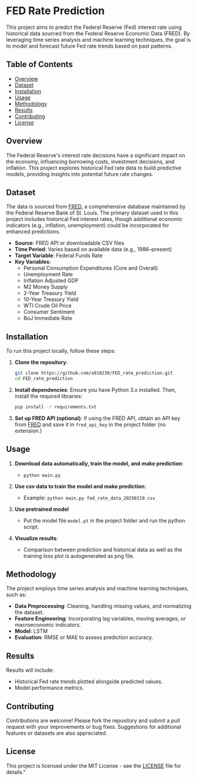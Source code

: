 # FED Rate Prediction

This project aims to predict the Federal Reserve (Fed) interest rate using historical data sourced from the Federal Reserve Economic Data (FRED). By leveraging time series analysis and machine learning techniques, the goal is to model and forecast future Fed rate trends based on past patterns.

## Table of Contents
- [Overview](#overview)
- [Dataset](#dataset)
- [Installation](#installation)
- [Usage](#usage)
- [Methodology](#methodology)
- [Results](#results)
- [Contributing](#contributing)
- [License](#license)

## Overview
The Federal Reserve's interest rate decisions have a significant impact on the economy, influencing borrowing costs, investment decisions, and inflation. This project explores historical Fed rate data to build predictive models, providing insights into potential future rate changes.

## Dataset
The data is sourced from [FRED](https://fred.stlouisfed.org/), a comprehensive database maintained by the Federal Reserve Bank of St. Louis. The primary dataset used in this project includes historical Fed interest rates, though additional economic indicators (e.g., inflation, unemployment) could be incorporated for enhanced predictions.

- **Source**: FRED API or downloadable CSV files
- **Time Period**: Varies based on available data (e.g., 1986–present)
- **Target Variable**: Federal Funds Rate
- **Key Variables**: 
    - Personal Consumption Expenditures (Core and Overall)
    - Unemployment Rate
    - Inflation Adjusted GDP
    - M2 Money Supply
    - 2-Year Treasury Yield
    - 10-Year Treasury Yield
    - WTI Crude Oil Price
    - Consumer Sentiment
    - BoJ Immediate Rate

## Installation
To run this project locally, follow these steps:

1. **Clone the repository**:
   ```bash
   git clone https://github.com/a910230/FED_rate_prediction.git
   cd FED_rate_prediction
2. **Install dependencies**:
   Ensure you have Python 3.x installed. Then, install the required libraries:
   ```bash
   pip install -r requirements.txt

3. **Set up FRED API (optional)**:
   If using the FRED API, obtain an API key from [FRED](https://fred.stlouisfed.org/docs/api/api_key.html) and save it in `fred_api_key` in the project folder (no extension.)

## Usage
1. **Download data automatically, train the model, and make prediction**:
   - `python main.py`

2. **Use csv data to train the model and make prediction**:
   - Example: `python main.py fed_rate_data_20250319.csv`

3. **Use pretrained model**
   - Put the model file `model.pt` in the project folder and run the python script.

4. **Visualize results**:
   - Comparison between prediction and historical data as well as the training loss plot is autogenerated as png file.

## Methodology
The project employs time series analysis and machine learning techniques, such as:
- **Data Preprocessing**: Cleaning, handling missing values, and normalizing the dataset.
- **Feature Engineering**: Incorporating lag variables, moving averages, or macroeconomic indicators.
- **Model**: LSTM
- **Evaluation**: RMSE or MAE to assess prediction accuracy.

## Results
Results will include:
- Historical Fed rate trends plotted alongside predicted values.
- Model performance metrics.

## Contributing
Contributions are welcome! Please fork the repository and submit a pull request with your improvements or bug fixes. Suggestions for additional features or datasets are also appreciated.

## License
This project is licensed under the MIT License - see the [LICENSE](LICENSE) file for details."